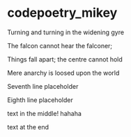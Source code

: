 # codepoetry_mikey
Turning and turning in the widening gyre

The falcon cannot hear the falconer;

Things fall apart; the centre cannot hold

Mere anarchy is loosed upon the world

Seventh line placeholder

Eighth line placeholder





text in the middle! hahaha





text at the end
